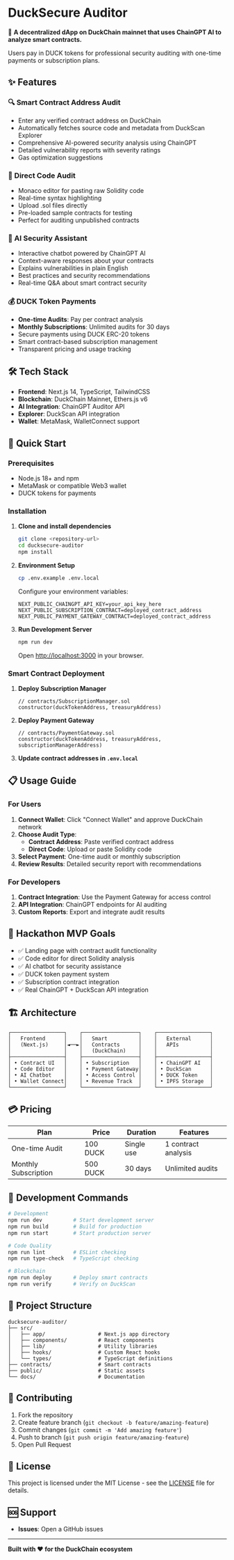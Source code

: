 # DuckSecure Auditor

🚀 **A decentralized dApp on DuckChain mainnet that uses ChainGPT AI to analyze smart contracts.**

Users pay in DUCK tokens for professional security auditing with one-time payments or subscription plans.

## ✨ Features

### 🔍 Smart Contract Address Audit
- Enter any verified contract address on DuckChain
- Automatically fetches source code and metadata from DuckScan Explorer
- Comprehensive AI-powered security analysis using ChainGPT
- Detailed vulnerability reports with severity ratings
- Gas optimization suggestions

### 📝 Direct Code Audit
- Monaco editor for pasting raw Solidity code
- Real-time syntax highlighting
- Upload .sol files directly
- Pre-loaded sample contracts for testing
- Perfect for auditing unpublished contracts

### 🤖 AI Security Assistant
- Interactive chatbot powered by ChainGPT AI
- Context-aware responses about your contracts
- Explains vulnerabilities in plain English
- Best practices and security recommendations
- Real-time Q&A about smart contract security

### 💰 DUCK Token Payments
- **One-time Audits**: Pay per contract analysis
- **Monthly Subscriptions**: Unlimited audits for 30 days
- Secure payments using DUCK ERC-20 tokens
- Smart contract-based subscription management
- Transparent pricing and usage tracking

## 🛠️ Tech Stack

- **Frontend**: Next.js 14, TypeScript, TailwindCSS
- **Blockchain**: DuckChain Mainnet, Ethers.js v6
- **AI Integration**: ChainGPT Auditor API
- **Explorer**: DuckScan API integration
- **Wallet**: MetaMask, WalletConnect support

## 🚀 Quick Start

### Prerequisites

- Node.js 18+ and npm
- MetaMask or compatible Web3 wallet
- DUCK tokens for payments

### Installation

1. **Clone and install dependencies**
   ```bash
   git clone <repository-url>
   cd ducksecure-auditor
   npm install
   ```

2. **Environment Setup**
   ```bash
   cp .env.example .env.local
   ```
   
   Configure your environment variables:
   ```env
   NEXT_PUBLIC_CHAINGPT_API_KEY=your_api_key_here
   NEXT_PUBLIC_SUBSCRIPTION_CONTRACT=deployed_contract_address
   NEXT_PUBLIC_PAYMENT_GATEWAY_CONTRACT=deployed_contract_address
   ```

3. **Run Development Server**
   ```bash
   npm run dev
   ```
   
   Open [http://localhost:3000](http://localhost:3000) in your browser.

### Smart Contract Deployment

1. **Deploy Subscription Manager**
   ```solidity
   // contracts/SubscriptionManager.sol
   constructor(duckTokenAddress, treasuryAddress)
   ```

2. **Deploy Payment Gateway**
   ```solidity
   // contracts/PaymentGateway.sol
   constructor(duckTokenAddress, treasuryAddress, subscriptionManagerAddress)
   ```

3. **Update contract addresses in `.env.local`**

## 📋 Usage Guide

### For Users

1. **Connect Wallet**: Click "Connect Wallet" and approve DuckChain network
2. **Choose Audit Type**:
   - **Contract Address**: Paste verified contract address
   - **Direct Code**: Upload or paste Solidity code
3. **Select Payment**: One-time audit or monthly subscription
4. **Review Results**: Detailed security report with recommendations

### For Developers

1. **Contract Integration**: Use the Payment Gateway for access control
2. **API Integration**: ChainGPT endpoints for AI auditing
3. **Custom Reports**: Export and integrate audit results

## 🎯 Hackathon MVP Goals

- ✅ Landing page with contract audit functionality
- ✅ Code editor for direct Solidity analysis  
- ✅ AI chatbot for security assistance
- ✅ DUCK token payment system
- ✅ Subscription contract integration
- ✅ Real ChainGPT + DuckScan API integration

## 🏗️ Architecture

```
┌─────────────────┐    ┌──────────────────┐    ┌─────────────────┐
│   Frontend      │    │   Smart          │    │   External      │
│   (Next.js)     │◄──►│   Contracts      │    │   APIs          │
│                 │    │   (DuckChain)    │    │                 │
├─────────────────┤    ├──────────────────┤    ├─────────────────┤
│ • Contract UI   │    │ • Subscription   │    │ • ChainGPT AI   │
│ • Code Editor   │    │ • Payment Gateway│    │ • DuckScan      │
│ • AI Chatbot    │    │ • Access Control │    │ • DUCK Token    │
│ • Wallet Connect│    │ • Revenue Track  │    │ • IPFS Storage  │
└─────────────────┘    └──────────────────┘    └─────────────────┘
```

## 💳 Pricing

| Plan | Price | Duration | Features |
|------|-------|----------|----------|
| One-time Audit | 100 DUCK | Single use | 1 contract analysis |
| Monthly Subscription | 500 DUCK | 30 days | Unlimited audits |

## 🔧 Development Commands

```bash
# Development
npm run dev          # Start development server
npm run build        # Build for production
npm run start        # Start production server

# Code Quality
npm run lint         # ESLint checking
npm run type-check   # TypeScript checking

# Blockchain
npm run deploy       # Deploy smart contracts
npm run verify       # Verify on DuckScan
```

## 📁 Project Structure

```
ducksecure-auditor/
├── src/
│   ├── app/                 # Next.js app directory
│   ├── components/          # React components
│   ├── lib/                 # Utility libraries
│   ├── hooks/               # Custom React hooks
│   └── types/               # TypeScript definitions
├── contracts/               # Smart contracts
├── public/                  # Static assets
└── docs/                    # Documentation
```

## 🤝 Contributing

1. Fork the repository
2. Create feature branch (`git checkout -b feature/amazing-feature`)
3. Commit changes (`git commit -m 'Add amazing feature'`)
4. Push to branch (`git push origin feature/amazing-feature`)
5. Open Pull Request

## 📄 License

This project is licensed under the MIT License - see the [LICENSE](LICENSE) file for details.

## 🆘 Support

- **Issues**: Open a GitHub issues
---

**Built with ❤️ for the DuckChain ecosystem**
